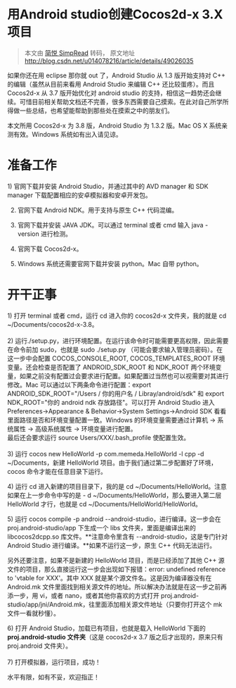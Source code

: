 # 用Android studio创建Cocos2d-x 3.X项目

> 本文由 [简悦 SimpRead](http://ksria.com/simpread/) 转码， 原文地址 http://blog.csdn.net/u014078216/article/details/49026035

如果你还在用 eclipse 那你就 out 了，Android Studio 从 1.3 版开始支持对 C++ 的编辑（虽然从目前来看用 Android Studio 来编辑 C++ 还比较蛋疼）。而且 Cocos2d-x 从 3.7 版开始优化对 android studio 的支持，相信这一趋势还会继续。可惜目前相关帮助文档还不完善，很多东西需要自己摸索。在此对自己所学所得做一些总结，也希望能帮助到那些处在摸索之中的朋友们。

本文所用 Cocos2d-x 为 3.8 版，Android Studio 为 1.3.2 版。Mac OS X 系统亲测有效。Windows 系统如有出入请见谅。

# 准备工作

1) 官网下载并安装 Android Studio，并通过其中的 AVD manager 和 SDK manager 下载配置相应的安卓模拟器和安卓开发包。

2) 官网下载 Android NDK。用于支持与原生 C++ 代码混编。

3) 官网下载并安装 JAVA JDK。可以通过 terminal 或者 cmd 输入 java -version 进行检测。

4) 官网下载 Cocos2d-x。

5) Windows 系统还需要官网下载并安装 python。Mac 自带 python。

# 开干正事

1) 打开 terminal 或者 cmd，运行 cd 进入你的 cocos2d-x 文件夹，我的就是 cd ~/Documents/cocos2d-x-3.8。<br><br>
2) 运行./setup.py，进行环境配置。在运行该命令时可能需要更高权限，因此需要在命令前加 sudo，也就是 sudo ./setup.py （可能会要求输入管理员密码）。在这一步中会配置 COCOS_CONSOLE_ROOT, COCOS_TEMPLATES_ROOT 环境变量。还会检查是否配置了 ANDROID_SDK_ROOT 和 NDK_ROOT 两个环境变量，如果之前没有配置过会要求进行配置。如果配置过当然也可以视需要对其进行修改。Mac 可以通过以下两条命令进行配置：export ANDROID_SDK_ROOT="/Users / 你的用户名 / Libray/android/sdk" 和 export NDK_ROOT="你的 android ndk 存放路径"。可以打开 Android Studio 进入 Preferences->Appearance & Behavior->System Settings->Android SDK 看看里面路径是否和环境变量配置一致。Windows 的环境变量需要通过计算机 -> 系统属性 -> 高级系统属性 -> 环境变量进行配置。<br>
最后还会要求运行 source Users/XXX/.bash_profile 使配置生效。<br><br>
3) 运行 cocos new HelloWorld -p com.memeda.HelloWorld -l cpp -d ~/Documents，新建 HelloWorld 项目。由于我们通过第二步配置好了环境，cocos 命令才能在任意目录下运行。

4) 运行 cd 进入新建的项目目录下，我的是 cd ~/Documents/HelloWorld。注意如果在上一步命令中写的是 - d ~/Documents/HelloWorld，那么要进入第二层 HelloWorld 才行，也就是 cd ~/Documents/HelloWorld/HelloWorld。

5) 运行 cocos compile -p android --android-studio，进行编译。这一步会在 proj.android-studio/app 下生成一个 libs 文件夹，里面是编译出来的 libcocos2dcpp.so 库文件。**注意命令里含有 --android-studio，这是专门针对 Android Studio 进行编译。**如果不运行这一步，原生 C++ 代码无法运行。

另外还要注意，如果不是新建的 HelloWorld 项目，而是已经添加了其他 C++ 源文件的项目，那么直接运行这一步会出现如下报错：error: undefined reference to 'vtable for XXX'。其中 XXX 就是某个源文件名。这是因为编译器没有在 Android.mk 文件里面找到相关源文件的地址。所以解决办法就是在这一步之前再添一步，用 vi，或者 nano，或者其他你喜欢的方式打开 proj.android-studio/app/jni/Android.mk，往里面添加相关源文件地址（只要你打开这个 mk 文件一看就秒懂）。

6) 打开 Android Studio，加载已有项目，也就是载入 HelloWorld 下面的 **proj.android-studio 文件夹**（这是 cocos2d-x 3.7 版之后才出现的，原来只有 proj.android 文件夹）。<br><br>
7) 打开模拟器，运行项目，成功！

水平有限，如有不妥，欢迎指正！